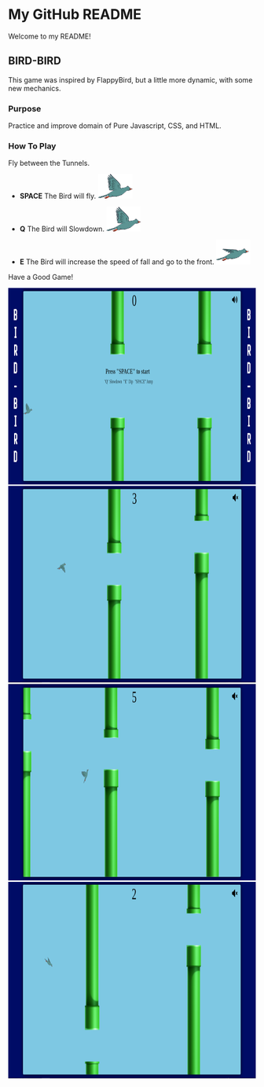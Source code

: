 # My GitHub README

Welcome to my README!

## BIRD-BIRD

This game was inspired by FlappyBird, but a little more dynamic, with some new mechanics.

### Purpose

Practice and improve domain of Pure Javascript, CSS, and HTML.

### How To Play

Fly between the Tunnels.

-  **SPACE**
    The Bird will fly.
    <img src="./imgs/normal-bird.png" alt="Normal Bird" width="70" height="50">

- **Q** 
    The Bird will Slowdown.
    <img src="./imgs/normal-bird.png" alt="Slowdown Bird" width="70" height="50"> <!-- Adjust width and height as needed -->

- **E** 
    The Bird will increase the speed of fall and go to the front.
    <img src="./imgs/downing-bird.png" alt="Downing Bird" width="70" height="50"> <!-- Adjust width and height as needed -->

Have a Good Game!

<!-- Adjust width and height for gameplay images as needed -->
<img src="./imgs/gameplay-start.png" alt="Gameplay Start" width="600" height="400">
<img src="./imgs/gameplay-closed-bird.png" alt="Closed Bird" width="600" height="400">
<img src="./imgs/gameplay-slowdown-bird.png" alt="Slowdown Bird Gameplay" width="600" height="400">
<img src="./imgs/gameplay-diving-bird.png" alt="Diving Bird Gameplay" width="600" height="400">
